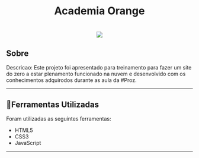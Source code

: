 
<h1 align="center">
    <p>Academia Orange</p>
</h1>

<h1 align="center">
    <img src="https://github.com/leodemorais/projeto_academia/blob/master/assets/images/Imagem%20do%20projeto.png">
</h1>

## Sobre


Descricao: Este projeto foi apresentado para treinamento para fazer um site do zero a estar plenamento funcionado na nuvem e desenvolvido com os conhecimentos adquirodos durante as aula  da #Proz.

--- 

## 📂Ferramentas Utilizadas

Foram utilizadas as seguintes ferramentas:

- HTML5
- CSS3 
- JavaScript
---



